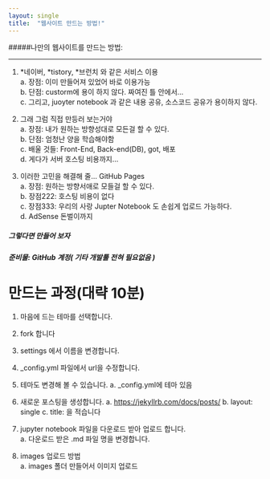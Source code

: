 ```yaml
---
layout: single
title:  "웹사이트 만드는 방법!"
---
```


#####나만의 웹사이트를 만드는 방법:
***
1. *네이버,  *tistory, *브런치 와 같은 서비스 이용    
a. 장점: 이미 만들어져 있었어 바로 이용가능     
b. 단점: custorm에 용이 하지 않다. 짜여진 틀 안에서...     
c. 그리고, juoyter notebook 과 같은 내용 공유, 소스코드 공유가 용이하지 않다.

2. 그래 그럼 직접 만등러 보는거야     
a. 장점: 내가 원하는 방향성대로 모든걸 할 수 있다.     
b. 단점: 엄청난 양을 학습해야함      
c. 배울 것들:  Front-End, Back-end(DB), got, 배포       
d. 게다가 서버 호스팅 비용까지...    

3. 이러한 고민을 해결해 줄... GitHub Pages     
a. 장점: 원하는 방향서애로 모들걸 할 수 있다.     
b. 장점222: 호스팅 비용이 없다     
c. 장점333: 우리의 사랑 Jupter Notebook 도 손쉽게 업로드 가능하다.     
d. AdSense 돈벌이까지  

##### 그렇다면 만들어 보자
##### 준비물: GitHub 계정( 기타 개발툴 전혀 필요없음 )

# 만드는 과정(대략 10분)
1. 마음에 드는 테마를 선택합니다.

2. fork 합니다

3. settings 에서 이름을 변경합니다.

4. _config.yml 파일에서 url을 수정합니다.

5. 테마도 변경해 볼 수 있습니다.
a.  _config.yml에 테마 있음
6. 새로운 포스팅을 생성합니다.
a. https://jekyllrb.com/docs/posts/
b. layout: single
c. title: 을 적습니다

7. jupyter notebook 파일을 다운로드 받아 업로드 합니다.      
a. 다운로드 받은 .md 파일 명을 변경합니다.     

8. images 업로드 방법     
a. images 폴더 만들어서 이미지 업로드
